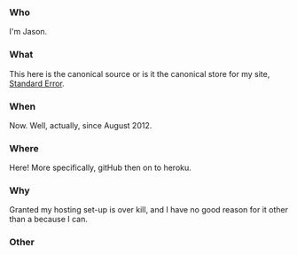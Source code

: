 ### Who
I'm Jason.

### What
This here is the canonical source or is it the canonical store for my site, [Standard Error](http://stderr.me).

### When
Now. Well, actually, since August 2012.

### Where
Here! More specifically, gitHub then on to heroku.

### Why
Granted my hosting set-up is over kill, and I have no good reason for it other than a because I can.

### Other
